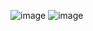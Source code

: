 ![image](https://github.com/McallyLy/InterfaceTestTool/img/one.png)
![image](https://github.com/McallyLy/InterfaceTestTool/img/two.png)
